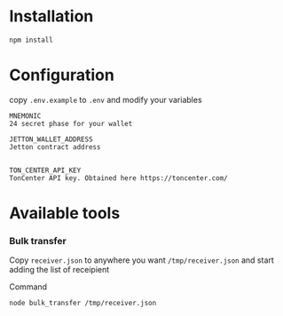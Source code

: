 # Installation
```
npm install
```

# Configuration
copy `.env.example` to `.env` and modify your variables

```
MNEMONIC
24 secret phase for your wallet

JETTON_WALLET_ADDRESS
Jetton contract address


TON_CENTER_API_KEY
TonCenter API key. Obtained here https://toncenter.com/

```

# Available tools

### Bulk transfer

Copy `receiver.json` to anywhere you want `/tmp/receiver.json` and start adding the list of receipient

Command
```
node bulk_transfer /tmp/receiver.json
```
